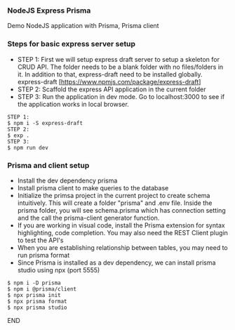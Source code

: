 ### NodeJS Express Prisma
Demo NodeJS application with Prisma, Prisma client

### Steps for basic express server setup
* STEP 1: First we will setup express draft server to setup a skeleton for CRUD API. The folder needs to be a blank folder with no files/folders in it. In addition to that, express-draft need to be installed globally. express-draft [https://www.npmjs.com/package/express-draft]
* STEP 2: Scaffold the express API application in the current folder 
* STEP 3: Run the application in dev mode. Go to localhost:3000 to see if the application works in local browser.

```
STEP 1:
$ npm i -S express-draft
STEP 2:
$ exp .
STEP 3:
$ npm run dev

```

### Prisma and client setup
* Install the dev dependency prisma
* Install prisma client to make queries to the database
* Initialize the primsa project in the current project to create schema intuitively. This will create a folder "prisma" and .env file. Inside the prisma folder, you will see schema.prisma which has connection setting and the call the prisma-client generator function.
* If you are working in visual code, install the Prisma extension for syntax highlighting, code completion. You may also need the REST Client plugin to test the API's
* When you are establishing relationship between tables, you may need to run prisma format
* Since Prisma is installed as a dev dependency, we can install prisma studio using npx (port 5555)
  
```
$ npm i -D prisma
$ npm i @prisma/client 
$ npx prisma init
$ npx prisma format
$ npx prisma studio
```

END

